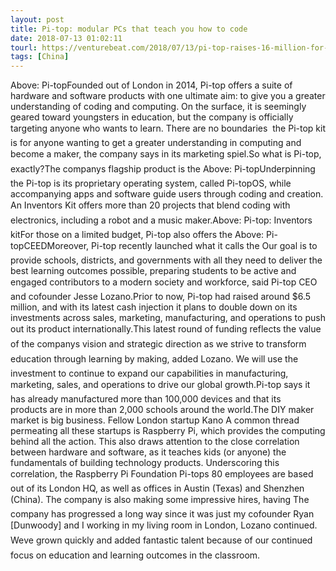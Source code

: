 ```yaml
---
layout: post
title: Pi-top: modular PCs that teach you how to code
date: 2018-07-13 01:02:11
tourl: https://venturebeat.com/2018/07/13/pi-top-raises-16-million-for-modular-pcs-that-teach-you-how-to-code/
tags: [China]
---
```

Above: Pi-topFounded out of London in 2014, Pi-top offers a suite of hardware and software products with one ultimate aim: to give you a greater understanding of coding and computing. On the surface, it is seemingly geared toward youngsters in education, but the company is officially targeting anyone who wants to learn. There are no boundaries  the Pi-top kit is for anyone wanting to get a greater understanding in computing and become a maker, the company says in its marketing spiel.So what is Pi-top, exactly?The companys flagship product is the Above: Pi-topUnderpinning the Pi-top is its proprietary operating system, called Pi-topOS, while accompanying apps and software guide users through coding and creation. An Inventors Kit offers more than 20 projects that blend coding with electronics, including a robot and a music maker.Above: Pi-top: Inventors kitFor those on a limited budget, Pi-top also offers the Above: Pi-topCEEDMoreover, Pi-top recently launched what it calls the Our goal is to provide schools, districts, and governments with all they need to deliver the best learning outcomes possible, preparing students to be active and engaged contributors to a modern society and workforce, said Pi-top CEO and cofounder Jesse Lozano.Prior to now, Pi-top had raised around $6.5 million, and with its latest cash injection it plans to double down on its investments across sales, marketing, manufacturing, and operations to push out its product internationally.This latest round of funding reflects the value of the companys vision and strategic direction as we strive to transform education through learning by making, added Lozano. We will use the investment to continue to expand our capabilities in manufacturing, marketing, sales, and operations to drive our global growth.Pi-top says it has already manufactured more than 100,000 devices and that its products are in more than 2,000 schools around the world.The DIY maker market is big business. Fellow London startup Kano A common thread permeating all these startups is Raspberry Pi, which provides the computing behind all the action. This also draws attention to the close correlation between hardware and software, as it teaches kids (or anyone) the fundamentals of building technology products. Underscoring this correlation, the Raspberry Pi Foundation Pi-tops 80 employees are based out of its London HQ, as well as offices in Austin (Texas) and Shenzhen (China). The company is also making some impressive hires, having The company has progressed a long way since it was just my cofounder Ryan [Dunwoody] and I working in my living room in London, Lozano continued. Weve grown quickly and added fantastic talent because of our continued focus on education and learning outcomes in the classroom.